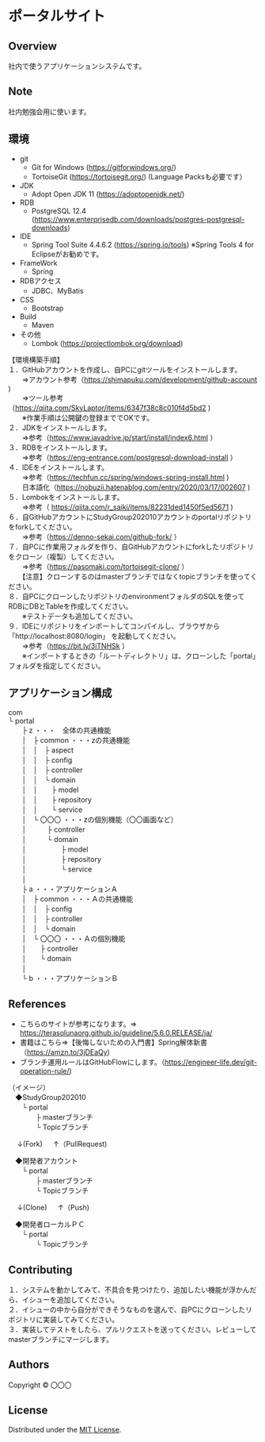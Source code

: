 ポータルサイト
======================

## Overview  
社内で使うアプリケーションシステムです。

Note
-------
社内勉強会用に使います。

環境
-------
* git
  * Git for Windows (https://gitforwindows.org/)
  * TortoiseGit (https://tortoisegit.org/) (Language Packsも必要です）
* JDK
  * Adopt Open JDK 11  (https://adoptopenjdk.net/) 
* RDB  
  * PostgreSQL 12.4 (https://www.enterprisedb.com/downloads/postgres-postgresql-downloads)
* IDE
  * Spring Tool Suite 4.4.6.2 (https://spring.io/tools) ※Spring Tools 4 for Eclipseがお勧めです。  
* FrameWork
  * Spring
* RDBアクセス
  * JDBC、MyBatis 
* CSS
  * Bootstrap
* Build
  * Maven
* その他
  * Lombok (https://projectlombok.org/download)
  
【環境構築手順】  
１．GitHubアカウントを作成し、自PCにgitツールをインストールします。  
　　⇒アカウント参考（https://shimapuku.com/development/github-account )  
　　⇒ツール参考（https://qiita.com/SkyLaptor/items/6347f38c8c010f4d5bd2  )  
　　※作業手順は公開鍵の登録まででOKです。  
２．JDKをインストールします。  
　　⇒参考（https://www.javadrive.jp/start/install/index6.html ）  
３．RDBをインストールします。  
　　⇒参考（https://eng-entrance.com/postgresql-download-install ）  
４．IDEをインストールします。  
　　⇒参考（https://techfun.cc/spring/windows-spring-install.html  )  
  　　日本語化（https://nobuzii.hatenablog.com/entry/2020/03/17/002607 )  
５．Lombokをインストールします。  
　　⇒参考（ https://qiita.com/r_saiki/items/82231ded1450f5ed5671 )  
６．自GitHubアカウントにStudyGroup202010アカウントのportalリポジトリをforkしてください。  
　　⇒参考（https://denno-sekai.com/github-fork/ ）  
７．自PCに作業用フォルダを作り、自GitHubアカウントにforkしたリポジトリをクローン（複製）してください。  
　　⇒参考（https://pasomaki.com/tortoisegit-clone/ ）  
　　【注意】クローンするのはmasterブランチではなくtopicブランチを使ってください。  
８．自PCにクローンしたリポジトリのenvironmentフォルダのSQLを使ってRDBにDBとTableを作成してください。  
　　※テストデータも追加してください。  
９．IDEにリポジトリをインポートしてコンパイルし、ブラウザから「http://localhost:8080/login」 を起動してください。  
　　⇒参考（https://bit.ly/3iTNHSk ）  
　　※インポートするときの「ルートディレクトリ」は、クローンした「portal」フォルダを指定してください。  

アプリケーション構成
-------
com   
 └ portal  
　　├ z  ・・・　全体の共通機能  
　　│　├ common  ・・・zの共通機能  
　　│　│　├ aspect  
　　│　│　├ config  
　　│　│　├ controller  
　　│　│　└ domain  
　　│　│　　├ model  
　　│　│　　├ repository  
　　│　│　　└ service  
　　│　└ 〇〇〇  ・・・zの個別機能（〇〇画面など）  
　　│　　　├ controller  
　　│　　　└ domain  
　　│　　　　　├ model  
　　│　　　　　├ repository  
　　│　　　　　└ service  
　　│  
　　├ a  ・・・アプリケーションＡ  
　　│　├ common  ・・・Ａの共通機能  
　　│　│　├ config  
　　│　│　├ controller  
　　│　│　└ domain  
　　│　└ 〇〇〇  ・・・Ａの個別機能  
　　│　　├ controller  
　　│　　└ domain  
　　│  
　　└ b  ・・・アプリケーションＢ     
 
References
-------
* こちらのサイトが参考になります。⇒　<https://terasolunaorg.github.io/guideline/5.6.0.RELEASE/ja/>  
* 書籍はこちら⇒【後悔しないための入門書】Spring解体新書（https://amzn.to/3jDEaQy)  
* ブランチ運用ルールはGitHubFlowにします。（https://engineer-life.dev/git-operation-rule/)  

（イメージ）   
　◆StudyGroup202010  
 　　└ portal  
　　　　├ masterブランチ  
　　　　└ Topicブランチ   
    
 　    ↓(Fork)  　 ↑（PullRequest)  
     
　◆開発者アカウント  
 　　└ portal  
　　　　├ masterブランチ  
　　　　└ Topicブランチ   
    
　     ↓(Clone) 　  ↑（Push)  
    
　◆開発者ローカルＰＣ  
 　　└ portal  
　　　　└ Topicブランチ   


Contributing
-------
１．システムを動かしてみて、不具合を見つけたり、追加したい機能が浮かんだら、イシューを追加してください。  
２．イシューの中から自分ができそうなものを選んで、自PCにクローンしたリポジトリに実装してみてください。   
３．実装してテストをしたら、プルリクエストを送ってください。レビューしてmasterブランチにマージします。  


Authors
----------
Copyright &copy; 〇〇〇
  
License
----------
Distributed under the [MIT License][mit].
 
[MIT]: http://www.opensource.org/licenses/mit-license.php
